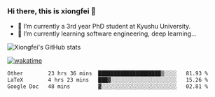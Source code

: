 ### Hi there, this is xiongfei 👋


- 🔭 I’m currently a 3rd year PhD student at Kyushu University.
- 🌱 I’m currently learning software engineering, deep learning...

<!--
**X1on9f31/X1on9f31** is a ✨ _special_ ✨ repository because its `README.md` (this file) appears on your GitHub profile.
Here are some ideas to get you started:
-->

![Xiongfei's GitHub stats](https://github-readme-stats.vercel.app/api?username=X1on9f31)


[![wakatime](https://wakatime.com/badge/user/9e8d5516-d162-43e7-9563-87295d455a71.svg)](https://wakatime.com/@9e8d5516-d162-43e7-9563-87295d455a71)

<!--START_SECTION:waka-->

```txt
Other        23 hrs 36 mins  ████████████████████▒░░░░   81.93 %
LaTeX        4 hrs 23 mins   ███▓░░░░░░░░░░░░░░░░░░░░░   15.26 %
Google Doc   48 mins         ▓░░░░░░░░░░░░░░░░░░░░░░░░   02.81 %
```

<!--END_SECTION:waka-->

